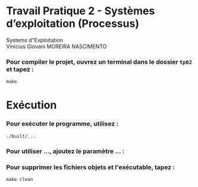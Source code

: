 # Travail Pratique 2 - Systèmes d’exploitation (Processus)
Systems d"Exploitation<br>
Vinicius Giovani MOREIRA NASCIMENTO

### Pour compiler le projet, ouvrez un terminal dans le dossier `tp02` et tapez :
    make 

# Exécution
### Pour exécuter le programme, utilisez :
    ./built/...

### Pour utiliser ..., ajoutez le paramètre ... :

### Pour supprimer les fichiers objets et l'exécutable, tapez :
    make clean